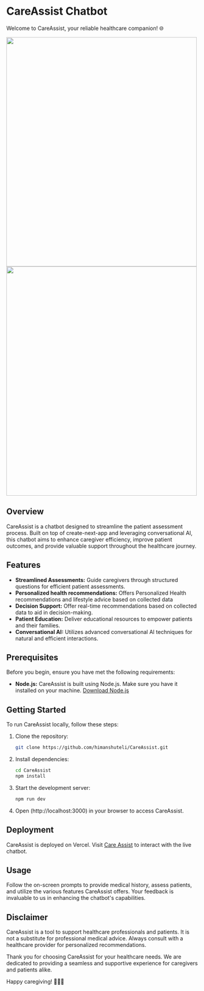 # CareAssist Chatbot

Welcome to CareAssist, your reliable healthcare companion! 🌐

<img src="https://github.com/Himanshuteli/CareAssist/assets/34336017/19916079-2fab-4d9a-9c9d-2a75cc2156df" width="500" height="600">
<img src="https://github.com/Himanshuteli/CareAssist/assets/34336017/12f89b0a-d1a5-4273-9d6b-06f35d6ba696" width="500" height="600">


## Overview

CareAssist is a chatbot designed to streamline the patient assessment process. Built on top of create-next-app and leveraging conversational AI, this chatbot aims to enhance caregiver efficiency, improve patient outcomes, and provide valuable support throughout the healthcare journey.

## Features

- **Streamlined Assessments:** Guide caregivers through structured questions for efficient patient assessments.
- **Personalized health recommendations:** Offers Personalized Health recommendations and lifestyle advice based on collected data
- **Decision Support:** Offer real-time recommendations based on collected data to aid in decision-making.
- **Patient Education:** Deliver educational resources to empower patients and their families.
- **Conversational AI:** Utilizes advanced conversational AI techniques for natural and efficient interactions.

## Prerequisites

Before you begin, ensure you have met the following requirements:

- **Node.js:** CareAssist is built using Node.js. Make sure you have it installed on your machine. [Download Node.js](https://nodejs.org/)

## Getting Started

To run CareAssist locally, follow these steps:

1. Clone the repository:
   ```bash
   git clone https://github.com/himanshuteli/CareAssist.git
   ```

2. Install dependencies:
   ```bash
   cd CareAssist
   npm install
   ```

3. Start the development server:
   ```bash
   npm run dev
   ```

4. Open (http://localhost:3000) in your browser to access CareAssist.
   
## Deployment
CareAssist is deployed on Vercel. Visit [Care Assist](care-assist-swart.vercel.app) to interact with the live chatbot.

## Usage
Follow the on-screen prompts to provide medical history, assess patients, and utilize the various features CareAssist offers. Your feedback is invaluable to us in enhancing the chatbot's capabilities.

## Disclaimer
CareAssist is a tool to support healthcare professionals and patients. It is not a substitute for professional medical advice. Always consult with a healthcare provider for personalized recommendations.

Thank you for choosing CareAssist for your healthcare needs. We are dedicated to providing a seamless and supportive experience for caregivers and patients alike.

Happy caregiving! 👩‍⚕️🤖
